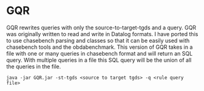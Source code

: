 # GQR

GQR rewrites queries with only the source-to-target-tgds and a query. GQR was originally written to read and write in Datalog formats. I have ported this to use chasebench parsing and classes so that it can be easily used with chasebench tools and the obdabenchmark. This version of GQR takes in a file with one or many queries in chasebench format and will return an SQL query. With multiple queries in a file this SQL query will be the union of all the queries in the file.

```
java -jar GQR.jar -st-tgds <source to target tgds> -q <rule query file>
```